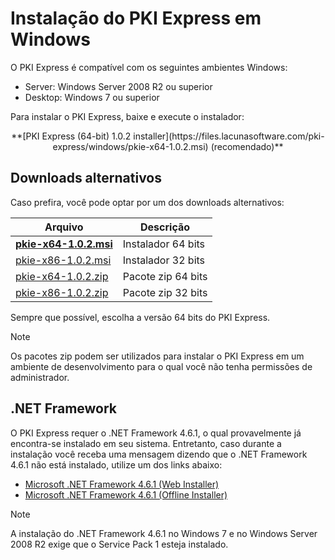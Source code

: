 ﻿# Instalação do PKI Express em Windows

O PKI Express é compatível com os seguintes ambientes Windows:

* Server: Windows Server 2008 R2 ou superior
* Desktop: Windows 7 ou superior

Para instalar o PKI Express, baixe e execute o instalador:

<center>
**[PKI Express (64-bit) 1.0.2 installer](https://files.lacunasoftware.com/pki-express/windows/pkie-x64-1.0.2.msi) (recomendado)**
</center>

## Downloads alternativos

Caso prefira, você pode optar por um dos downloads alternativos:

Arquivo                                                                                           | Descrição
------------------------------------------------------------------------------------------------- | ------------------
**[pkie-x64-1.0.2.msi](https://files.lacunasoftware.com/pki-express/windows/pkie-x64-1.0.2.msi)** | Instalador 64 bits
[pkie-x86-1.0.2.msi](https://files.lacunasoftware.com/pki-express/windows/pkie-x86-1.0.2.msi)     | Instalador 32 bits
[pkie-x64-1.0.2.zip](https://files.lacunasoftware.com/pki-express/windows/pkie-x64-1.0.2.zip)     | Pacote zip 64 bits
[pkie-x86-1.0.2.zip](https://files.lacunasoftware.com/pki-express/windows/pkie-x86-1.0.2.zip)     | Pacote zip 32 bits

Sempre que possível, escolha a versão 64 bits do PKI Express.

> [!NOTE]
> Os pacotes zip podem ser utilizados para instalar o PKI Express em um ambiente de desenvolvimento
> para o qual você não tenha permissões de administrador.

## .NET Framework

O PKI Express requer o .NET Framework 4.6.1, o qual provavelmente já encontra-se instalado em seu sistema. Entretanto,
caso durante a instalação você receba uma mensagem dizendo que o .NET Framework 4.6.1 não está instalado, utilize
um dos links abaixo:

* [Microsoft .NET Framework 4.6.1 (Web Installer)](https://www.microsoft.com/en-us/download/details.aspx?id=49981)
* [Microsoft .NET Framework 4.6.1 (Offline Installer)](https://www.microsoft.com/en-us/download/details.aspx?id=49982)

> [!NOTE]
> A instalação do .NET Framework 4.6.1 no Windows 7 e no Windows Server 2008 R2 exige que o Service Pack 1
> esteja instalado.
